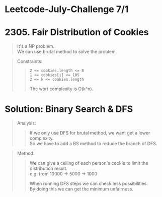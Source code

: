 # Leetcode-July-Challenge 7/1
# 2305. Fair Distribution of Cookies
>It's a NP problem.  
>We can use brutal method to solve the problem.

>Constraints:
>>```
>>2 <= cookies.length <= 8
>>1 <= cookies[i] <= 105
>>2 <= k <= cookies.length
>>```
>>The wort complexity is O(k^n).

# Solution: Binary Search & DFS
>Analysis:
>>If we only use DFS for brutal method, we want get a lower complexity.  
>>So we have to add a BS method to reduce the branch of DFS.

>Method:  
>>We can give a ceiling of each person's cookie to limit the distribution result.  
>>e.g. from 10000 -> 5000 -> 1000
>>  
>>When running DFS steps we can check less possibilities.  
>>By doing this we can get the minimum unfairness.  
